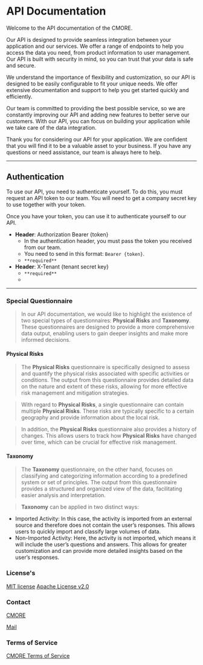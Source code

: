 # API Documentation

Welcome to the API documentation of the CMORE.

Our API is designed to provide seamless integration between your application and our services. We offer a range of endpoints to help you access the data you need, from product information to user management. Our API is built with security in mind, so you can trust that your data is safe and secure.

We understand the importance of flexibility and customization, so our API is designed to be easily configurable to fit your unique needs. We offer extensive documentation and support to help you get started quickly and efficiently.

Our team is committed to providing the best possible service, so we are constantly improving our API and adding new features to better serve our customers. With our API, you can focus on building your application while we take care of the data integration.

Thank you for considering our API for your application. We are confident that you will find it to be a valuable asset to your business. If you have any questions or need assistance, our team is always here to help.

------

## Authentication

To use our API, you need to authenticate yourself.
To do this, you must request an API token to our team.
You will need to get a company secret key to use together with your token.

Once you have your token, you can use it to authenticate yourself to our API.

- **Header**: Authorization Bearer {token}
  - In the authentication header, you must pass the token you received from our team.
  - You need to send in this format: `Bearer {token}`.
  - `**required**`
- **Header**: X-Tenant {tenant secret key}
  - `**required**`
  -

---

### Special Questionnaire

> In our API documentation, we would like to highlight the existence of two special types of questionnaires: **Physical Risks** and **Taxonomy**. These questionnaires are designed to provide a more comprehensive data output, enabling users to gain deeper insights and make more informed decisions.

#### Physical Risks

>The **Physical Risks** questionnaire is specifically designed to assess and quantify the physical risks associated with specific activities or conditions. The output from this questionnaire provides detailed data on the nature and extent of these risks, allowing for more effective risk management and mitigation strategies.

>With regard to **Physical Risks**, a single questionnaire can contain multiple **Physical Risks**. These risks are typically specific to a certain geography and provide information about the local risk.

>In addition, the **Physical Risks** questionnaire also provides a history of changes. This allows users to track how **Physical Risks** have changed over time, which can be crucial for effective risk management.

#### Taxonomy

>The **Taxonomy** questionnaire, on the other hand, focuses on classifying and categorizing information according to a predefined system or set of principles. The output from this questionnaire provides a structured and organized view of the data, facilitating easier analysis and interpretation.

>**Taxonomy** can be applied in two distinct ways:

- Imported Activity: In this case, the activity is imported from an external source and therefore does not contain the user’s responses. This allows users to quickly import and classify large volumes of data.
- Non-Imported Activity: Here, the activity is not imported, which means it will include the user’s questions and answers. This allows for greater customization and can provide more detailed insights based on the user’s responses.

### License's

[MIT license](http://opensource.org/licenses/MIT)
[Apache License v2.0](http://www.apache.org/licenses/LICENSE-2.0)

### Contact

[CMORE](https://cmore-sustainability.com)

[Mail](mailto:contact@cmore.pt)

### Terms of Service

[CMORE Terms of Service](https://esg-maturity.com/storage/documentation/privacy-policy.pdf)
